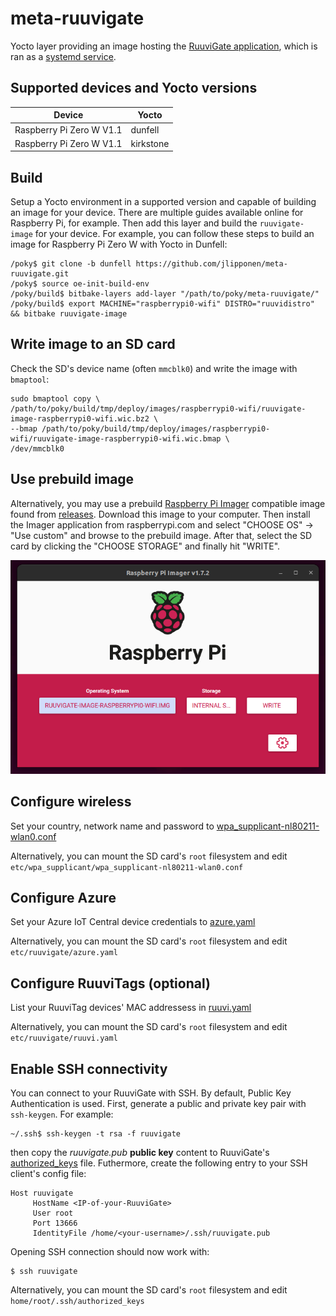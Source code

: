 # meta-ruuvigate
Yocto layer providing an image hosting the [RuuviGate application](https://github.com/jlipponen/RuuviGate), which is ran as a [systemd service](./recipes-ruuvigate/systemd/files/ruuvigate.service).

## Supported devices and Yocto versions
|Device|Yocto|
|-|-|
|Raspberry Pi Zero W V1.1|dunfell|
|Raspberry Pi Zero W V1.1|kirkstone|

## Build
Setup a Yocto environment in a supported version and capable of building an image for your device. There are multiple guides available online for Raspberry Pi, for example. Then add this layer and build the `ruuvigate-image` for your device. For example, you can follow these steps to build an image for Raspberry Pi Zero W with Yocto in Dunfell:
```
/poky$ git clone -b dunfell https://github.com/jlipponen/meta-ruuvigate.git
/poky$ source oe-init-build-env
/poky/build$ bitbake-layers add-layer "/path/to/poky/meta-ruuvigate/"
/poky/build$ export MACHINE="raspberrypi0-wifi" DISTRO="ruuvidistro" && bitbake ruuvigate-image
```

## Write image to an SD card
Check the SD's device name (often `mmcblk0`) and write the image with `bmaptool`:
```
sudo bmaptool copy \
/path/to/poky/build/tmp/deploy/images/raspberrypi0-wifi/ruuvigate-image-raspberrypi0-wifi.wic.bz2 \
--bmap /path/to/poky/build/tmp/deploy/images/raspberrypi0-wifi/ruuvigate-image-raspberrypi0-wifi.wic.bmap \
/dev/mmcblk0
```

## Use prebuild image
Alternatively, you may use a prebuild [Raspberry Pi Imager](https://www.raspberrypi.com/software/) compatible image found from [releases](https://github.com/jlipponen/meta-ruuvigate/releases). Download this image to your computer. Then install the Imager application from raspberrypi.com and select "CHOOSE OS" -> "Use custom" and browse to the prebuild image. After that, select the SD card by clicking the "CHOOSE STORAGE" and finally hit "WRITE".

![Alt text](./img/imager.png?raw=true "Rapsberry Pi Imager")

## Configure wireless
Set your country, network name and password to [wpa_supplicant-nl80211-wlan0.conf](./recipes-connectivity/wpa-supplicant/files/wpa_supplicant-nl80211-wlan0.conf)

Alternatively, you can mount the SD card's `root` filesystem and edit \
`etc/wpa_supplicant/wpa_supplicant-nl80211-wlan0.conf`

## Configure Azure
Set your Azure IoT Central device credentials to [azure.yaml](./recipes-ruuvigate/systemd/files/azure.yaml)

Alternatively, you can mount the SD card's `root` filesystem and edit \
`etc/ruuvigate/azure.yaml`

## Configure RuuviTags (optional)
List your RuuviTag devices' MAC addressess in [ruuvi.yaml](./recipes-ruuvigate/systemd/files/ruuvi.yaml)

Alternatively, you can mount the SD card's `root` filesystem and edit \
`etc/ruuvigate/ruuvi.yaml`

## Enable SSH connectivity
You can connect to your RuuviGate with SSH. By default, Public Key Authentication is used. First, generate a public and private key pair with `ssh-keygen`. For example:

```
~/.ssh$ ssh-keygen -t rsa -f ruuvigate
```

then copy the _ruuvigate.pub_ **public key** content to RuuviGate's [authorized_keys](./recipes-connectivity/openssh/files/authorized_keys) file. Futhermore, create the following entry to your SSH client's config file:

```
Host ruuvigate
     HostName <IP-of-your-RuuviGate>
     User root
     Port 13666
     IdentityFile /home/<your-username>/.ssh/ruuvigate.pub
```

Opening SSH connection should now work with:

```
$ ssh ruuvigate
```

Alternatively, you can mount the SD card's `root` filesystem and edit \
`home/root/.ssh/authorized_keys`

